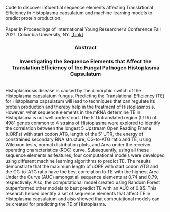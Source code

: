 Code to discover influential sequence elements affecting Translational Efficiency in Histoplasma capsulatum and machine learning models to predict protein production.
<br>
<br> Paper In Proceedings of International Young Researcher’s Conference Fall 2021. Columbia University, NY. [[Link]](https://past.the-iyrc.org/annika-viswesh.html) 
<h3 align="center">Abstract</h3>
<h3 align="center">Investigating the Sequence Elements that Affect the Translation Efficiency of the Fungal Pathogen Histoplasma Capsulatum</h3> 
<br>Histoplasmosis disease is caused by the dimorphic switch of the Histoplasma capsulatum fungus. Predicting the Translational Efficiency (TE) for Histoplasma capsulatum will lead to techniques that can regulate its protein production and thereby help in the treatment of Histoplasmosis. However, what sequence elements in the mRNA determine TE in Histoplasma is not well understood. The 5' Untranslated region (UTR) of 4981 genes common to 4 strains of Histoplasma were explored to identify the correlation between the longest 5 Upstream Open Reading Frame (uORFs) with start codon ATG, length of the 5' UTR, the energy of constrained secondary RNA structure, CG-to-ATG ratio and TE, using Wilcoxon tests, normal distribution plots, and Area under the receiver operating characteristics (ROC) curve. Subsequently, using all these sequence elements as features, four computational models were developed using different machine learning algorithms to predict TE. The results demonstrate that the maximum length of uORF with start codon ATG and the CG-to-ATG ratio have the best correlation to TE with the highest Area Under the Curve (AUC) amongst all sequence elements at 0.74 and 0.79, respectively. Also, the computational model created using Random Forest outperformed other models to best predict TE with an AUC of 0.85. This research helped identify a set of sequence elements that affect TE in Histoplasma capsulatum and also showed that computational models can be created for predicting the TE of Histoplasma.
